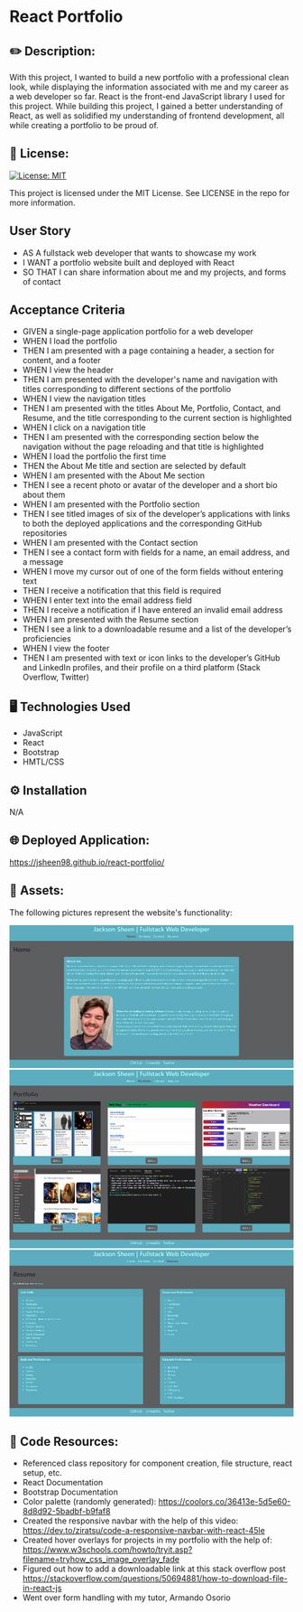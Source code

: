 # React Portfolio

## ✏️ Description:

With this project, I wanted to build a new portfolio with a professional clean look, while displaying the information associated with me and my career as a web developer so far. React is the front-end JavaScript library I used for this project. While building this project, I gained a better understanding of React, as well as solidified my understanding of frontend development, all while creating a portfolio to be proud of.

## 📜 License:

[![License: MIT](https://img.shields.io/badge/License-MIT-yellow.svg)](https://opensource.org/licenses/MIT)

This project is licensed under the MIT License. See LICENSE in the repo for more information.


## User Story

* AS A fullstack web developer that wants to showcase my work
* I WANT a portfolio website built and deployed with React
* SO THAT I can share information about me and my projects, and forms of contact

## Acceptance Criteria

* GIVEN a single-page application portfolio for a web developer
* WHEN I load the portfolio
* THEN I am presented with a page containing a header, a section for content, and a footer
* WHEN I view the header
* THEN I am presented with the developer's name and navigation with titles corresponding to different sections of the portfolio
* WHEN I view the navigation titles
* THEN I am presented with the titles About Me, Portfolio, Contact, and Resume, and the title corresponding to the current section is highlighted
* WHEN I click on a navigation title
* THEN I am presented with the corresponding section below the navigation without the page reloading and that title is highlighted
* WHEN I load the portfolio the first time
* THEN the About Me title and section are selected by default
* WHEN I am presented with the About Me section
* THEN I see a recent photo or avatar of the developer and a short bio about them
* WHEN I am presented with the Portfolio section
* THEN I see titled images of six of the developer’s applications with links to both the deployed applications and the corresponding GitHub repositories
* WHEN I am presented with the Contact section
* THEN I see a contact form with fields for a name, an email address, and a message
* WHEN I move my cursor out of one of the form fields without entering text
* THEN I receive a notification that this field is required
* WHEN I enter text into the email address field
* THEN I receive a notification if I have entered an invalid email address
* WHEN I am presented with the Resume section
* THEN I see a link to a downloadable resume and a list of the developer’s proficiencies
* WHEN I view the footer
* THEN I am presented with text or icon links to the developer’s GitHub and LinkedIn profiles, and their profile on a third platform (Stack Overflow, Twitter)


## 🖥️ Technologies Used

* JavaScript
* React
* Bootstrap
* HMTL/CSS

## ⚙️ Installation

N/A

## 🌐 Deployed Application:

https://jsheen98.github.io/react-portfolio/


## 📸 Assets: 

The following pictures represent the website's functionality:

![React Portfolio Home](./src/components/assets/images/react-portfolio-home.png)
![React Portfolio Projects](./src/components/assets/images/react-portfolio-projects.png)
![React Portfolio Resume](./src/components/assets/images/react-portfolio-resume.png)


## 📖 Code Resources:

* Referenced class repository for component creation, file structure, react setup, etc.
* React Documentation
* Bootstrap Documentation
* Color palette (randomly generated): https://coolors.co/36413e-5d5e60-8d8d92-5badbf-b9faf8
* Created the responsive navbar with the help of this video: https://dev.to/ziratsu/code-a-responsive-navbar-with-react-45le
* Created hover overlays for projects in my portfolio with the help of: https://www.w3schools.com/howto/tryit.asp?filename=tryhow_css_image_overlay_fade
* Figured out how to add a downloadable link at this stack overflow post https://stackoverflow.com/questions/50694881/how-to-download-file-in-react-js
* Went over form handling with my tutor, Armando Osorio